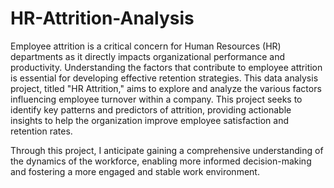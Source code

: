 # HR-Attrition-Analysis

Employee attrition is a critical concern for Human Resources (HR) departments as it directly impacts organizational performance and productivity. Understanding the factors that contribute to employee attrition is essential for developing effective retention strategies. This data analysis project, titled "HR Attrition," aims to explore and analyze the various factors influencing employee turnover within a company. This project seeks to identify key patterns and predictors of attrition, providing actionable insights to help the organization improve employee satisfaction and retention rates. 

Through this project, I anticipate gaining a comprehensive understanding of the dynamics of the workforce, enabling more informed decision-making and fostering a more engaged and stable work environment.

